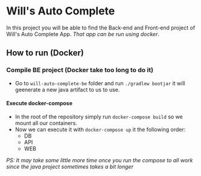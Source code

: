 # Will's Auto Complete

In this project you will be able to find the Back-end and Front-end project of Will's Auto Complete App. *That app can be run using docker*.

## How to run (Docker)

### Compile BE project (Docker take too long to do it)
- Go to `will-auto-complete-be` folder and run `./gradlew bootjar` it will geenerate a new java artifact to us to use.

#### Execute docker-compose

- In the root of the repository simply run `docker-compose build` so we mount all our containers.
- Now we can execute it with `docker-compose up` it the following order:
  - DB
  - API
  - WEB

*PS: It may take some little more time once you run the compose to all work since the java project sometimes takes a bit longer*
